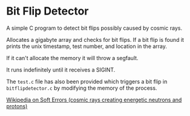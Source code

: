 # Bit Flip Detector

A simple C program to detect bit flips possibly caused by cosmic rays.

Allocates a gigabyte array and checks for bit flips. If a bit flip is found it prints the unix timestamp, test number, and location in the array.

If it can't allocate the memory it will throw a segfault.

It runs indefinitely until it receives a SIGINT.

The `test.c` file has also been provided which triggers a bit flip in `bitflipdetector.c` by modifying the memory of the process.

[Wikipedia on Soft Errors (cosmic rays creating energetic neutrons and protons)](https://en.wikipedia.org/wiki/Soft_error#Cosmic_rays_creating_energetic_neutrons_and_protons)
